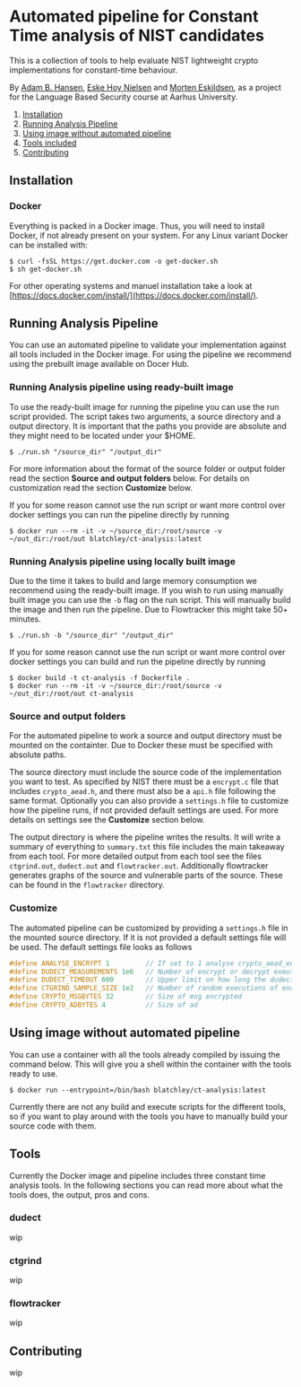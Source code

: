 # Automated pipeline for Constant Time analysis of NIST candidates 
This is a collection of tools to help evaluate NIST lightweight crypto implementations for constant-time behaviour.

By [Adam B. Hansen](https://github.com/blatchley), [Eske Hoy Nielsen](https://github.com/4ever2) and [Morten Eskildsen](https://github.com/eskildsen), as a project for the Language Based Security course at Aarhus University.

1. [Installation](#Installation)
2. [Running Analysis Pipeline](#Running-Analysis-Pipeline)
3. [Using image without automated pipeline](#Using-image-without-automated-pipeline)
4. [Tools included](#Tools)
5. [Contributing](#Contributing)


## Installation
### Docker
Everything is packed in a Docker image. Thus, you will need to install Docker, if not already present on your system. For any Linux variant Docker can be installed with:
```
$ curl -fsSL https://get.docker.com -o get-docker.sh
$ sh get-docker.sh
```

For other operating systems and manuel installation take a look at [https://docs.docker.com/install/](https://docs.docker.com/install/).

## Running Analysis Pipeline
You can use an automated pipeline to validate your implementation against all tools included in the Docker image.
For using the pipeline we recommend using the prebuilt image available on Docer Hub.

### Running Analysis pipeline using ready-built image
To use the ready-built image for running the pipeline you can use the run script provided. The script takes two arguments, a source directory and a output directory. It is important that the paths you provide are absolute and they might need to be located under your $HOME.
```
$ ./run.sh "/source_dir" "/output_dir"
```

For more information about the format of the source folder or output folder read the section **Source and output folders** below.  For details on customization read the section **Customize** below.

If you for some reason cannot use the run script or want more control over docker settings you can run the pipeline directly by running
```
$ docker run --rm -it -v ~/source_dir:/root/source -v ~/out_dir:/root/out blatchley/ct-analysis:latest 
```

### Running Analysis pipeline using locally built image
Due to the time it takes to build and large memory consumption we recommend using the ready-built image. 
If you wish to run using manually built image you can use the `-b` flag on the run script. This will manually build the image and then run the pipeline. Due to Flowtracker this might take 50+ minutes.
```
$ ./run.sh -b "/source_dir" "/output_dir"
```

If you for some reason cannot use the run script or want more control over docker settings you can build and run the pipeline directly by running
```
$ docker build -t ct-analysis -f Dockerfile .
$ docker run --rm -it -v ~/source_dir:/root/source -v ~/out_dir:/root/out ct-analysis
```

### Source and output folders
For the automated pipeline to work a source and output directory must be mounted on the containter. Due to Docker these must be specified with absolute paths. 

The source directory must include the source code of the implementation you want to test. As specified by NIST there must be a `encrypt.c` file that includes `crypto_aead.h`, and there must also be a `api.h` file following the same format. Optionally you can also provide a `settings.h` file to customize how the pipeline runs, if not provided default settings are used. For more details on settings see the **Customize** section below.

The output directory is where the pipeline writes the results. It will write a summary of everything to `summary.txt` this file includes the main takeaway from each tool. For more detailed output from each tool see the files `ctgrind.out`, `dudect.out` and `flowtracker.out`. Additionally flowtracker generates graphs of the source and vulnerable parts of the source. These can be found in the `flowtracker` directory.

### Customize
The automated pipeline can be customized by providing a `settings.h` file in the mounted source directory. If it is not provided a default settings file will be used. The default settings file looks as follows
```c
#define ANALYSE_ENCRYPT 1         // If set to 1 analyse crypto_aead_encrypt funtion otherwise analyse crypto_aead_decrypt
#define DUDECT_MEASUREMENTS 1e6   // Number of encrypt or decrypt exeutions each iteration of dudect
#define DUDECT_TIMEOUT 600        // Upper limit on how long the dudect tool will run
#define CTGRIND_SAMPLE_SIZE 1e2   // Number of random executions of encrypt or decrypt in ctgrind tool
#define CRYPTO_MSGBYTES 32        // Size of msg encrypted
#define CRYPTO_ADBYTES 4          // Size of ad
```

## Using image without automated pipeline
You can use a container with all the tools already compiled by issuing the command below. This will give you a shell within the container with the tools ready to use. 
```
$ docker run --entrypoint=/bin/bash blatchley/ct-analysis:latest  
```
Currently there are not any build and execute scripts for the different tools, so if you want to play around with the tools you have to manually build your source code with them.

## Tools
Currently the Docker image and pipeline includes three constant time analysis tools. In the following sections you can read more about what the tools does, the output, pros and cons.

### dudect
wip
### ctgrind
wip
### flowtracker
wip
## Contributing
wip